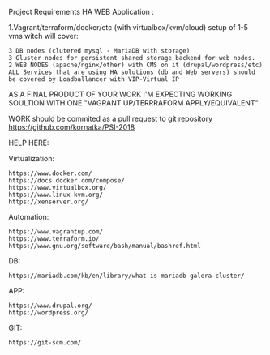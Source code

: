 Project Requirements 
HA WEB Application :

1.Vagrant/terraform/docker/etc (with virtualbox/kvm/cloud) setup of 1-5 vms witch will cover:

    3 DB nodes (clutered mysql - MariaDB with storage)
    3 Gluster nodes for persistent shared storage backend for web nodes.
    2 WEB NODES (apache/nginx/other) with CMS on it (drupal/wordpress/etc)
    ALL Services that are using HA solutions (db and Web servers) should be covered by Loadballancer with VIP-Virtual IP

AS A FINAL PRODUCT OF YOUR WORK I'M EXPECTING WORKING SOULTION WITH ONE "VAGRANT UP/TERRRAFORM APPLY/EQUIVALENT"

WORK should be commited as a pull request to git repository https://github.com/kornatka/PSI-2018

HELP HERE:

Virtualization:

    https://www.docker.com/
    https://docs.docker.com/compose/
    https://www.virtualbox.org/
    https://www.linux-kvm.org/
    https://xenserver.org/

Automation:

    https://www.vagrantup.com/
    https://www.terraform.io/
    https://www.gnu.org/software/bash/manual/bashref.html

DB:

    https://mariadb.com/kb/en/library/what-is-mariadb-galera-cluster/

APP:

    https://www.drupal.org/
    https://wordpress.org/

GIT:

    https://git-scm.com/
